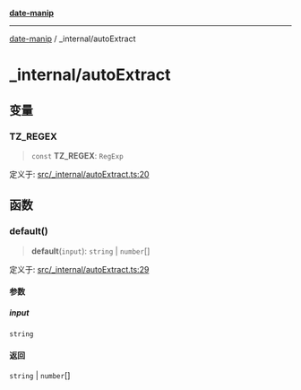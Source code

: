 [**date-manip**](../index.md)

***

[date-manip](../modules.md) / \_internal/autoExtract

# \_internal/autoExtract

## 变量

### TZ\_REGEX

> `const` **TZ\_REGEX**: `RegExp`

定义于: [src/\_internal/autoExtract.ts:20](https://github.com/fengxinming/date-manip/blob/3800a276ff67972284419177dad55ada4d463d78/src/_internal/autoExtract.ts#L20)

## 函数

### default()

> **default**(`input`): `string` \| `number`[]

定义于: [src/\_internal/autoExtract.ts:29](https://github.com/fengxinming/date-manip/blob/3800a276ff67972284419177dad55ada4d463d78/src/_internal/autoExtract.ts#L29)

#### 参数

##### input

`string`

#### 返回

`string` \| `number`[]
